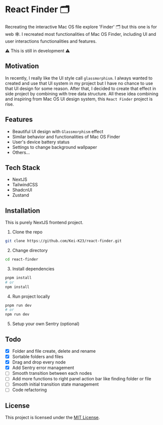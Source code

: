 # React Finder 🗂️

Recreating the interactive Mac OS file explore 'Finder' 🗂️ but this one is for web 🕸️. I recreated most functionalities of Mac OS Finder, including UI and user interactions functionalities and features.

⚠️ This is still in development ⚠️

## Motivation

In recently, I really like the UI style call `glassmorphism`. I always wanted to created and use that UI system in my project but I have no chance to use that UI design for some reason. After that, I decided to create that effect in side project by combining with tree data structure. All these idea combining and inspiring from Mac OS UI design system, this `React Finder` project is rise.

## Features

- Beautiful UI design with `Glassmorphism` effect
- Similar behavior and functionalities of Mac OS Finder
- User's device battery status
- Settings to change background wallpaper
- Others...

## Tech Stack

- NextJS
- TailwindCSS
- ShadcnUI
- Zustand

## Installation

This is purely NextJS frontend project.

1. Clone the repo

```bash
git clone https://github.com/Kei-K23/react-finder.git
```

2. Change directory

```bash
cd react-finder
```

3. Install dependencies

```bash
pnpm install
# or
npm install
```

4. Run project locally

```bash
pnpm run dev
# or
npm run dev
```

5. Setup your own Sentry (optional)

## Todo

- [x] Folder and file create, delete and rename
- [x] Sortable folders and files
- [x] Drag and drop every node
- [x] Add Sentry error management
- [ ] Smooth transition between each nodes
- [ ] Add more functions to right panel action bar like finding folder or file
- [ ] Smooth initial transition state management
- [ ] Code refactoring

## License

This project is licensed under the [MIT License](./LICENSE).
